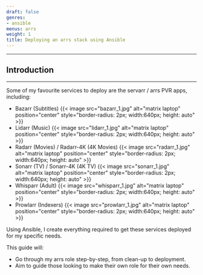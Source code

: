 ```yaml
---
draft: false
genres:
- ansible
menus: arrs
weight: 1
title: Deploying an arrs stack using Ansible
---
```


***

## Introduction

***

Some of my favourite services to deploy are the servarr / arrs PVR apps, including:

   - Bazarr (Subtitles)
{{< image src="bazarr_1.jpg" alt="matrix laptop" position="center"
    style="border-radius: 2px; width:640px; height: auto" >}}
   - Lidarr (Music)
{{< image src="lidarr_1.jpg" alt="matrix laptop" position="center"
    style="border-radius: 2px; width:640px; height: auto" >}}
   - Radarr (Movies) / Radarr-4K (4K Movies)
{{< image src="radarr_1.jpg" alt="matrix laptop" position="center"
    style="border-radius: 2px; width:640px; height: auto" >}}
   - Sonarr (TV) / Sonarr-4K (4K TV)
{{< image src="sonarr_1.jpg" alt="matrix laptop" position="center"
    style="border-radius: 2px; width:640px; height: auto" >}}
   - Whisparr (Adult)
{{< image src="whisparr_1.jpg" alt="matrix laptop" position="center"
    style="border-radius: 2px; width:640px; height: auto" >}}
   - Prowlarr (Indexers)
{{< image src="prowlarr_1.jpg" alt="matrix laptop" position="center"
    style="border-radius: 2px; width:640px; height: auto" >}}

Using Ansible, I create everything required to get these services deployed for my specific needs.

This guide will: 
   - Go through my arrs role step-by-step, from clean-up to deployment.
   - Aim to guide those looking to make their own role for their own needs.